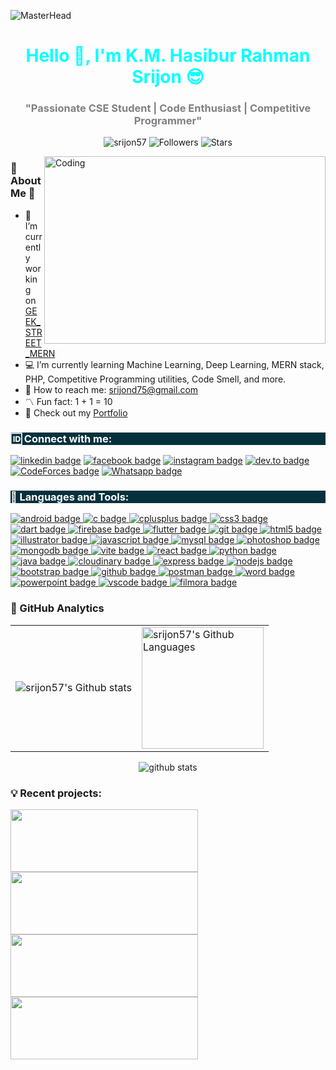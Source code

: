 
![MasterHead](https://miro.medium.com/v2/resize:fit:1400/1*641jWUJsaII6YX1x9_1lRA.gif)
<h1 align="center" style="color: cyan;">Hello 👋, I'm K.M. Hasibur Rahman Srijon 😎</h1>
<h3 align="center" style="color: grey;">"Passionate CSE Student | Code Enthusiast | Competitive Programmer"</h3>
<p align="center">
  <img src="https://komarev.com/ghpvc/?username=srijon57&label=Profile%20Views&color=0e75b6&style=for-the-badge" alt="srijon57" />
  <img src="https://img.shields.io/github/followers/srijon57?label=Followers&style=for-the-badge&color=blue" alt="Followers" />
  <img src="https://img.shields.io/github/stars/srijon57?affiliations=OWNER%2CCOLLABORATOR&label=Stars&style=for-the-badge&color=yellow" alt="Stars" />
</p>
<img src="https://media4.giphy.com/media/v1.Y2lkPTc5MGI3NjExM21ycmdqZzRhdGJscG5tc203Ym5wbGg5ajFra2lleXBsenF1OWo4dyZlcD12MV9pbnRlcm5hbF9naWZfYnlfaWQmY3Q9Zw/IU9qrGDyGTehdZhEYG/giphy.webp" alt="Coding" align="right" height="300" width="450">

### 🌟 About Me 🌟

<div >
  <ul>
    <li>💠 I’m currently working on <a  href="https://github.com/srijon57/GeeK-Street-MERN">GEEK_STREET_MERN</a></li>  <li>💻 I’m currently learning Machine Learning, Deep Learning, MERN stack, PHP, Competitive Programming utilities, Code Smell, and more.</li>  <li>📧 How to reach me: <a  href="mailto:srijond75@gmail.com">srijond75@gmail.com</a></li>  <li>〽️ Fun fact: 1 + 1 = 10</li>  <li>🔰 Check out my <a  href="https://srijon57.github.io/"  target="_blank"  rel="noopener noreferrer">Portfolio</a></li>
  </ul>
</div>


<h3 align="left" style="background-color: #05313d; color: white;">🆔 Connect with me:</h3>

<p align="left">
<a href="https://linkedin.com/in/k-m-hasibur-rahman-srijon-5346b0220"><img src="https://img.shields.io/badge/LinkedIn-343A40?style=for-the-badge&logo=linkedin&logoColor=cyan" alt="linkedin badge"/></a>
<a href="https://www.facebook.com/pseudonym.srijon"><img src="https://img.shields.io/badge/Facebook-343A40?style=for-the-badge&logo=facebook&logoColor=cyan" alt="facebook badge"/></a>
<a href="https://instagram.com/sql.srijon"><img src="https://img.shields.io/badge/Instagram-343A40?style=for-the-badge&logo=instagram&logoColor=cyan" alt="instagram badge"/></a>
<a href="https://www.codechef.com/users/srijond75"><img src="https://img.shields.io/badge/Codechef-343A40?style=for-the-badge&logo=codechef&logoColor=cyan" alt="dev.to badge"/></a>
<a href="https://codeforces.com/profile/srijond75"><img src="https://img.shields.io/badge/CodeForces-343A40?style=for-the-badge&logo=codeforces&logoColor=cyan" alt="CodeForces badge"/></a>
<a href="https://api.whatsapp.com/send?phone=8801671506100"><img src="https://img.shields.io/badge/Whatsapp-343A40?style=for-the-badge&logo=whatsapp&logoColor=cyan" alt="Whatsapp badge"/></a>

<h3 align="left" style="background-color: #05313d; color: white;">🔩 Languages and Tools:</h3>

<p align="left">
  <a href="https://developer.android.com" target="_blank" rel="noreferrer">
    <img src="https://img.shields.io/badge/Android-3DDC84?style=for-the-badge&logo=android&logoColor=white" alt="android badge"/>
  </a>
  <a href="https://www.cprogramming.com/" target="_blank" rel="noreferrer">
    <img src="https://img.shields.io/badge/C-00599C?style=for-the-badge&logo=c&logoColor=white" alt="c badge"/>
  </a>
  <a href="https://www.w3schools.com/cpp/" target="_blank" rel="noreferrer">
    <img src="https://img.shields.io/badge/C++-00599C?style=for-the-badge&logo=cplusplus&logoColor=white" alt="cplusplus badge"/>
  </a>
  <a href="https://www.w3schools.com/css/" target="_blank" rel="noreferrer">
    <img src="https://img.shields.io/badge/CSS3-1572B6?style=for-the-badge&logo=css3&logoColor=white" alt="css3 badge"/>
  </a>
  <a href="https://dart.dev" target="_blank" rel="noreferrer">
    <img src="https://img.shields.io/badge/Dart-0175C2?style=for-the-badge&logo=dart&logoColor=white" alt="dart badge"/>
  </a>
  <a href="https://firebase.google.com/" target="_blank" rel="noreferrer">
    <img src="https://img.shields.io/badge/Firebase-FFCA28?style=for-the-badge&logo=firebase&logoColor=white" alt="firebase badge"/>
  </a>
  <a href="https://flutter.dev" target="_blank" rel="noreferrer">
    <img src="https://img.shields.io/badge/Flutter-02569B?style=for-the-badge&logo=flutter&logoColor=white" alt="flutter badge"/>
  </a>
  <a href="https://git-scm.com/" target="_blank" rel="noreferrer">
    <img src="https://img.shields.io/badge/Git-F05032?style=for-the-badge&logo=git&logoColor=white" alt="git badge"/>
  </a>
  <a href="https://www.w3.org/html/" target="_blank" rel="noreferrer">
    <img src="https://img.shields.io/badge/HTML5-E34F26?style=for-the-badge&logo=html5&logoColor=white" alt="html5 badge"/>
  </a>
  <a href="https://www.adobe.com/in/products/illustrator.html" target="_blank" rel="noreferrer">
    <img src="https://img.shields.io/badge/Adobe%20Illustrator-FF9A00?style=for-the-badge&logo=adobeillustrator&logoColor=white" alt="illustrator badge"/>
  </a>
  <a href="https://developer.mozilla.org/en-US/docs/Web/JavaScript" target="_blank" rel="noreferrer">
    <img src="https://img.shields.io/badge/JavaScript-F7DF1E?style=for-the-badge&logo=javascript&logoColor=black" alt="javascript badge"/>
  </a>
  <a href="https://www.mysql.com/" target="_blank" rel="noreferrer">
    <img src="https://img.shields.io/badge/MySQL-4479A1?style=for-the-badge&logo=mysql&logoColor=white" alt="mysql badge"/>
  </a>
  <a href="https://www.photoshop.com/en" target="_blank" rel="noreferrer">
    <img src="https://img.shields.io/badge/Adobe%20Photoshop-31A8FF?style=for-the-badge&logo=adobephotoshop&logoColor=white" alt="photoshop badge"/>
  </a>
  <a href="https://www.mongodb.com/" target="_blank" rel="noreferrer">
    <img src="https://img.shields.io/badge/MongoDB-47A248?style=for-the-badge&logo=mongodb&logoColor=white" alt="mongodb badge"/>
  </a>
  <a href="https://vitejs.dev/" target="_blank" rel="noreferrer">
    <img src="https://img.shields.io/badge/Vite-646CFF?style=for-the-badge&logo=vite&logoColor=white" alt="vite badge"/>
  </a>
  <a href="https://reactjs.org/" target="_blank" rel="noreferrer">
    <img src="https://img.shields.io/badge/React-61DAFB?style=for-the-badge&logo=react&logoColor=black" alt="react badge"/>
  </a>
  <a href="https://www.python.org/" target="_blank" rel="noreferrer">
    <img src="https://img.shields.io/badge/Python-3776AB?style=for-the-badge&logo=python&logoColor=white" alt="python badge"/>
  </a>
  <a href="https://www.java.com/" target="_blank" rel="noreferrer">
    <img src="https://img.shields.io/badge/Java-007396?style=for-the-badge&logo=java&logoColor=white" alt="java badge"/>
  </a>
  <a href="https://cloudinary.com/" target="_blank" rel="noreferrer">
    <img src="https://img.shields.io/badge/Cloudinary-F38020?style=for-the-badge&logo=cloudinary&logoColor=white" alt="cloudinary badge"/>
  </a>
  <a href="https://expressjs.com/" target="_blank" rel="noreferrer">
    <img src="https://img.shields.io/badge/Express.js-000000?style=for-the-badge&logo=express&logoColor=white" alt="express badge"/>
  </a>
  <a href="https://nodejs.org/" target="_blank" rel="noreferrer">
    <img src="https://img.shields.io/badge/Node.js-339933?style=for-the-badge&logo=nodedotjs&logoColor=white" alt="nodejs badge"/>
  </a>
  <a href="https://getbootstrap.com/" target="_blank" rel="noreferrer">
    <img src="https://img.shields.io/badge/Bootstrap-7952B3?style=for-the-badge&logo=bootstrap&logoColor=white" alt="bootstrap badge"/>
  </a>
  <a href="https://github.com/" target="_blank" rel="noreferrer">
    <img src="https://img.shields.io/badge/GitHub-181717?style=for-the-badge&logo=github&logoColor=white" alt="github badge"/>
  </a>
  <a href="https://www.postman.com/" target="_blank" rel="noreferrer">
    <img src="https://img.shields.io/badge/Postman-FF6C37?style=for-the-badge&logo=postman&logoColor=white" alt="postman badge"/>
  </a>
  <a href="https://www.microsoft.com/en/microsoft-365/word" target="_blank" rel="noreferrer">
    <img src="https://img.shields.io/badge/Microsoft%20Word-2B579A?style=for-the-badge&logo=microsoftword&logoColor=white" alt="word badge"/>
  </a>
  <a href="https://www.microsoft.com/en/microsoft-365/powerpoint" target="_blank" rel="noreferrer">
    <img src="https://img.shields.io/badge/Microsoft%20PowerPoint-B7472A?style=for-the-badge&logo=microsoftpowerpoint&logoColor=white" alt="powerpoint badge"/>
  </a>
  <a href="https://code.visualstudio.com/" target="_blank" rel="noreferrer">
    <img src="https://img.shields.io/badge/VS%20Code-007ACC?style=for-the-badge&logo=visualstudiocode&logoColor=white" alt="vscode badge"/>
  </a>
  <a href="https://filmora.wondershare.com/" target="_blank" rel="noreferrer">
    <img src="https://img.shields.io/badge/Wondershare%20Filmora-0A80FF?style=for-the-badge&logo=wondershare&logoColor=white" alt="filmora badge"/>
  </a>
</p>

### 🧭 GitHub Analytics

<div align="center">
  <table>
    <tr>
      <td><img src="https://github-readme-streak-stats.herokuapp.com/?user=srijon57&theme=algolia" alt="srijon57's Github stats" /></td>
      <td><img height="195px" alt="srijon57's Github Languages" src="https://github-readme-stats-eight-theta.vercel.app/api/top-langs/?username=srijon57&theme=algolia&layout=compact" /></td>
    </tr>
  </table>
</div>

<p align="center">
  <img src="https://github-readme-stats.vercel.app/api?username=srijon57&theme=tokyonight" alt="github stats" />
</p>

### **💡 Recent projects:**

<a href="https://github.com/srijon57/GeeK-Street-MERN">
  <img src="https://github-readme-stats.vercel.app/api/pin/?username=srijon57&repo=GeeK-Street-MERN&title_color=3cf7b7&text_color=F2F2F2&bg_color=334f59&border_color=121111&icon_color=F2F2F2&border_radius=20" height="100" width="300"/>
</a>
<a href="https://github.com/srijon57/API-Works">
  <img src="https://github-readme-stats.vercel.app/api/pin/?username=srijon57&repo=Api-works&title_color=3cf7b7&text_color=F2F2F2&bg_color=334f59&border_color=121111&icon_color=F2F2F2&border_radius=20" height="100" width="300"/>
</a>
<a href="https://github.com/srijon57/Uni-Craft">
  <img src="https://github-readme-stats.vercel.app/api/pin/?username=srijon57&repo=Uni-Craft&title_color=3cf7b7&text_color=F2F2F2&bg_color=334f59&border_color=121111&icon_color=F2F2F2&border_radius=20" height="100" width="300"/>
</a>
<a href="https://github.com/srijon57/Akash-Dosshu-CSE1200">
  <img src="https://github-readme-stats.vercel.app/api/pin/?username=srijon57&repo=Akash-Dosshu-CSE1200&title_color=3cf7b7&text_color=F2F2F2&bg_color=334f59&border_color=121111&icon_color=F2F2F2&border_radius=20" height="100" width="300"/>
</a>

